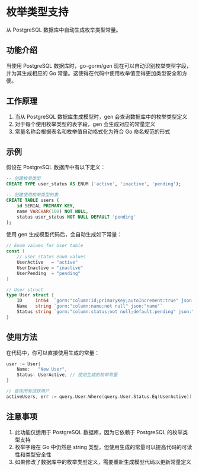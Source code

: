 # 枚举类型支持

从 PostgreSQL 数据库中自动生成枚举类型常量。

## 功能介绍

当使用 PostgreSQL 数据库时，go-gorm/gen 现在可以自动识别枚举类型字段，并为其生成相应的 Go 常量。这使得在代码中使用枚举值变得更加类型安全和方便。

## 工作原理

1. 当从 PostgreSQL 数据库生成模型时，gen 会查询数据库中的枚举类型定义
2. 对于每个使用枚举类型的表字段，gen 会生成对应的常量定义
3. 常量名称会根据表名和枚举值自动格式化为符合 Go 命名规范的形式

## 示例

假设在 PostgreSQL 数据库中有以下定义：

```sql
-- 创建枚举类型
CREATE TYPE user_status AS ENUM ('active', 'inactive', 'pending');

-- 创建使用枚举类型的表
CREATE TABLE users (
    id SERIAL PRIMARY KEY,
    name VARCHAR(100) NOT NULL,
    status user_status NOT NULL DEFAULT 'pending'
);
```

使用 gen 生成模型代码后，会自动生成如下常量：

```go
// Enum values for User table
const (
    // user_status enum values
    UserActive   = "active"
    UserInactive = "inactive"
    UserPending  = "pending"
)

// User struct
type User struct {
    ID     int64  `gorm:"column:id;primaryKey;autoIncrement:true" json:"id"`
    Name   string `gorm:"column:name;not null" json:"name"`
    Status string `gorm:"column:status;not null;default:pending" json:"status"`
}
```

## 使用方法

在代码中，你可以直接使用生成的常量：

```go
user := User{
    Name:   "New User",
    Status: UserActive, // 使用生成的枚举常量
}

// 查询所有活跃用户
activeUsers, err := query.User.Where(query.User.Status.Eq(UserActive)).Find()
```

## 注意事项

1. 此功能仅适用于 PostgreSQL 数据库，因为它依赖于 PostgreSQL 的枚举类型支持
2. 枚举字段在 Go 中仍然是 string 类型，但使用生成的常量可以提高代码的可读性和类型安全性
3. 如果修改了数据库中的枚举类型定义，需要重新生成模型代码以更新常量定义
